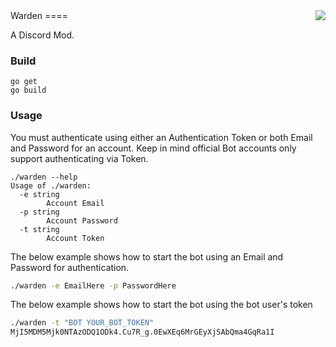 <img align="right" src="http://vignette2.wikia.nocookie.net/wowwiki/images/a/a4/Warden_artwork.jpg/revision/latest?cb=20091016194237">
Warden
====

A Discord Mod.

### Build

`go get`
<br/>
`go build`

### Usage

You must authenticate using either an Authentication Token or both Email and
Password for an account.  Keep in mind official Bot accounts only support
authenticating via Token.

```
./warden --help
Usage of ./warden:
  -e string
        Account Email
  -p string
        Account Password
  -t string
        Account Token
```

The below example shows how to start the bot using an Email and Password for
authentication.

```sh
./warden -e EmailHere -p PasswordHere
```

The below example shows how to start the bot using the bot user's token

```sh
./warden -t "BOT YOUR_BOT_TOKEN"
MjI5MDM5Mjk0NTAzODQ1ODk4.Cu7R_g.0EwXEq6MrGEyXjSAbQma4GqRa1I
```
